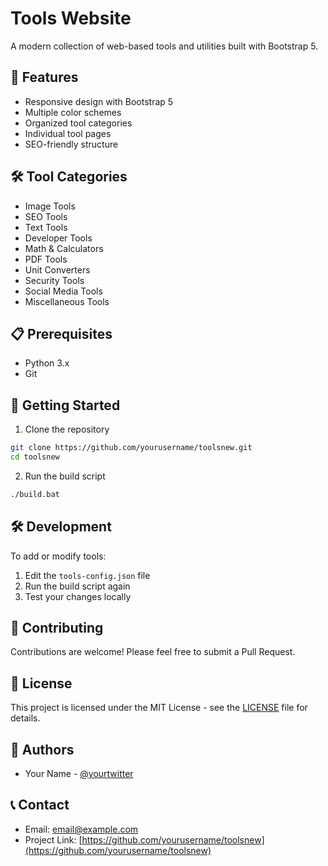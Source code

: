 # Tools Website

A modern collection of web-based tools and utilities built with Bootstrap 5.

## 🚀 Features

- Responsive design with Bootstrap 5
- Multiple color schemes
- Organized tool categories
- Individual tool pages
- SEO-friendly structure

## 🛠️ Tool Categories

- Image Tools
- SEO Tools
- Text Tools
- Developer Tools
- Math & Calculators
- PDF Tools
- Unit Converters
- Security Tools
- Social Media Tools
- Miscellaneous Tools

## 📋 Prerequisites

- Python 3.x
- Git

## 🚀 Getting Started

1. Clone the repository
```bash
git clone https://github.com/yourusername/toolsnew.git
cd toolsnew
```

2. Run the build script
```bash
./build.bat
```

## 🛠️ Development

To add or modify tools:

1. Edit the `tools-config.json` file
2. Run the build script again
3. Test your changes locally

## 🤝 Contributing

Contributions are welcome! Please feel free to submit a Pull Request.

## 📝 License

This project is licensed under the MIT License - see the [LICENSE](LICENSE) file for details.

## 👥 Authors

- Your Name - [@yourtwitter](https://twitter.com/yourtwitter)

## 📞 Contact

- Email: email@example.com
- Project Link: [https://github.com/yourusername/toolsnew](https://github.com/yourusername/toolsnew) 